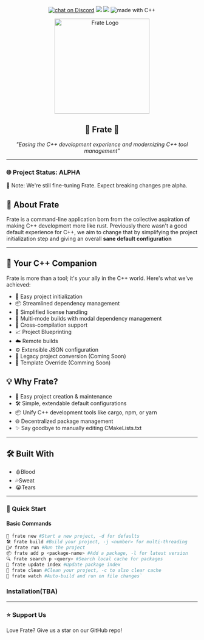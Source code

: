 <p align="center">
<a href="https://discord.gg/k7n9QnAk6N">
    <img src="https://img.shields.io/discord/1173670333925036063?logo=discord"
        alt="chat on Discord"></a>
<a href="https://github.com/frate-dev/frate/graphs/contributors" alt="Contributors">
    <img src="https://img.shields.io/github/contributors/frate-dev/frate" /></a>
<a href="https://github.com/frate-dev/frate/pulse" alt="Main Activity">
    <img src="https://img.shields.io/github/commit-activity/m/frate-dev/frate" /></a>
<img src="https://img.shields.io/badge/made%20with-cpp-blue.svg" alt="made with C++">
</p>

      
<p align="center"> <img width="250px" src="https://github.com/frate-dev/frate/blob/main/source/images/fratelogo.svg" align="center" alt="Frate Logo" /> <h2 align="center">🌟 Frate 🌟</h2> <p align="center"><i>"Easing the C++ development experience and modernizing C++ tool management"</i></p> </p>

* * * * *

### 🌐 Project Status: ALPHA

🔧 Note: We're still fine-tuning Frate. Expect breaking changes pre alpha.

🚀 About Frate
--------------

Frate is a command-line application born from the collective aspiration of making C++ development more like rust. Previously there wasn't a good default experience for C++, we aim to change that by simplifying the project initialization step and giving an overall **sane default configuration**

* * * * *

🤝 Your C++ Companion
---------------------

Frate is more than a tool; it's your ally in the C++ world. Here's what we've achieved:

-   🚀 Easy project initialization
-   📦 Streamlined dependency management
-   📜 Simplified license handling
-   🔨 Multi-mode builds with modal dependency management
-   🌉 Cross-compilation support
-   📈 Project Blueprinting
-   ☁️ Remote builds
-   ⚙️ Extensible JSON configuration
-   🔄 Legacy project conversion (Coming Soon)
-   📐 Template Override (Comming Soon)

💡 Why Frate?
-------------

-   🚀 Easy project creation & maintenance
-   🛠️ Simple, extendable default configurations
-   📦 Unify C++ development tools like cargo, npm, or yarn
-   🌐 Decentralized package management
-   ✨ Say goodbye to manually editing CMakeLists.txt


* * * * *

🛠️ Built With
--------------

-   🩸Blood
-   💦Sweat
-   😭Tears

* * * * *


### 🚀 Quick Start

#### Basic Commands
```bash
🚀 frate new #Start a new project, -d for defaults
🛠️ frate build #Build your project, -j <number> for multi-threading
🏃‍♂️ frate run #Run the project
📦 frate add p <package-name> #Add a package, -l for latest version
🔍 frate search p <query> #Search local cache for packages
🔄 frate update index #Update package index
🧹 frate clean #Clean your project, -c to also clear cache
👀 frate watch #Auto-build and run on file changes`
```
### Installation(TBA)

* * * * *

### ⭐️ Support Us

Love Frate? Give us a star on our GitHub repo!


